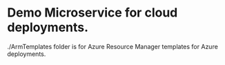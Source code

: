 # Demo Microservice for cloud deployments.

./ArmTemplates folder is for Azure Resource Manager templates for Azure deployments.
